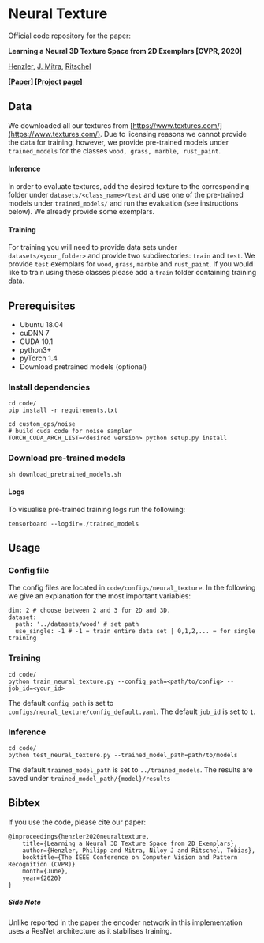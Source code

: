 # Neural Texture

Official code repository for the paper:

**Learning a Neural 3D Texture Space from 2D Exemplars [CVPR, 2020]**

[Henzler](https://henzler.github.io), [J. Mitra](http://www0.cs.ucl.ac.uk/staff/n.mitra/), [Ritschel](http://www.homepages.ucl.ac.uk/~ucactri/)

**[[Paper](https://geometry.cs.ucl.ac.uk/projects/2020/neuraltexture/paper_docs/neuraltexture.pdf)] [[Project page](https://geometry.cs.ucl.ac.uk/projects/2020/neuraltexture/)]**

## Data

We downloaded all our textures from [https://www.textures.com/](https://www.textures.com/). 
Due to licensing reasons we cannot provide the data for training, however, we provide pre-trained models under `trained_models` for the classes `wood, grass, marble, rust_paint`.

#### Inference
In order to evaluate textures, add the desired texture to the corresponding folder under `datasets/<class_name>/test` and use one of the pre-trained models under `trained_models/` and run the evaluation (see instructions below). We already provide some exemplars.

#### Training
For training you will need to provide data sets under `datasets/<your_folder>` and provide two subdirectories: `train` and `test`.
We provide `test` exemplars for `wood`, `grass`, `marble` and `rust_paint`. If you would like to train using these classes please add a `train` folder containing training data.
#####

## Prerequisites

 - Ubuntu 18.04
 - cuDNN 7
 - CUDA 10.1
 - python3+
 - pyTorch 1.4
 - Download pretrained models (optional)

### Install dependencies
 

```
cd code/
pip install -r requirements.txt

cd custom_ops/noise
# build cuda code for noise sampler
TORCH_CUDA_ARCH_LIST=<desired version> python setup.py install
```

### Download pre-trained models

```
sh download_pretrained_models.sh
```

#### Logs

To visualise pre-trained training logs run the following:
```
tensorboard --logdir=./trained_models
```

## Usage

### Config file

The config files are located in `code/configs/neural_texture`. In the following we give an explanation for the 
most important variables:
```
dim: 2 # choose between 2 and 3 for 2D and 3D.
dataset:
  path: '../datasets/wood' # set path 
  use_single: -1 # -1 = train entire data set | 0,1,2,... = for single training
```  

### Training
    
```
cd code/
python train_neural_texture.py --config_path=<path/to/config> --job_id=<your_id>
```

The default `config_path` is set to `configs/neural_texture/config_default.yaml`. The default `job_id` is set to `1`.

### Inference

```
cd code/
python test_neural_texture.py --trained_model_path=path/to/models
```

The default `trained_model_path` is set to `../trained_models`. The results are saved under `trained_model_path/{model}/results`


## Bibtex

If you use the code, please cite our paper:

```
@inproceedings{henzler2020neuraltexture,
    title={Learning a Neural 3D Texture Space from 2D Exemplars},
    author={Henzler, Philipp and Mitra, Niloy J and Ritschel, Tobias},
    booktitle={The IEEE Conference on Computer Vision and Pattern Recognition (CVPR)}
    month={June},
    year={2020}
}
```


##### Side Note
Unlike reported in the paper the encoder network in this implementation uses a ResNet architecture as it stabilises training. 

